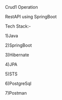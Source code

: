 Crud1 Operation

RestAPI using SpringBoot

Tech Stack:-

1)Java

2)SpringBoot

3)Hibernate

4)JPA

5)STS

6)PostgreSql

7)Postman

